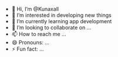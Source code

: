 - 👋 Hi, I’m @Kunaxall
- 👀 I’m interested in developing new things
- 🌱 I’m currently learning app  development
- 💞️ I’m looking to collaborate on ...
- 📫 How to reach me ...
- 😄 Pronouns: ...
- ⚡ Fun fact: ...

<!---
Kunaxall/Kunaxall is a ✨ special ✨ repository because its `README.md` (this file) appears on your GitHub profile.
You can click the Preview link to take a look at your changes.
--->
